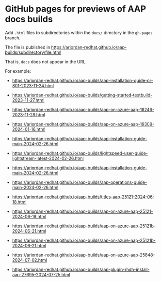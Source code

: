# GitHub pages for previews of AAP docs builds

Add `.html` files to subdirectories within the `docs/` directory in the `gh-pages` branch.

The file is published in https://ariordan-redhat.github.io/aap-builds/subdirectory/file.html

That is, `docs` does not appear in the URL.

For example:

* https://ariordan-redhat.github.io/aap-builds/aap-installation-guide-pr-801-2023-11-24.html

* https://ariordan-redhat.github.io/aap-builds/getting-started-testbuild-2023-11-27.html

* https://ariordan-redhat.github.io/aap-builds/aap-on-azure-aap-18246-2023-11-28.html
* https://ariordan-redhat.github.io/aap-builds/aap-on-azure-aap-19309-2024-01-16.html
* https://ariordan-redhat.github.io/aap-builds/aap-installation-guide-main-2024-02-26.html
* https://ariordan-redhat.github.io/aap-builds/lightspeed-user-guide-lightstream-latest-2024-02-26.html
* https://ariordan-redhat.github.io/aap-builds/aap-installation-guide-main-2024-02-26.html
* https://ariordan-redhat.github.io/aap-builds/aap-operations-guide-main-2024-02-26.html
* https://ariordan-redhat.github.io/aap-builds/titles-aap-25121-2024-06-18.html
* https://ariordan-redhat.github.io/aap-builds/aap-on-azure-aap-25121-2024-06-18.html
* https://ariordan-redhat.github.io/aap-builds/aap-on-azure-aap-25121b-2024-06-21.html
* https://ariordan-redhat.github.io/aap-builds/aap-on-azure-aap-25121b-2024-06-21.html
* https://ariordan-redhat.github.io/aap-builds/aap-on-azure-aap-25848-2024-07-02.html
* https://ariordan-redhat.github.io/aap-builds/aap-plugin-rhdh-install-aap-27695-2024-07-25.html
